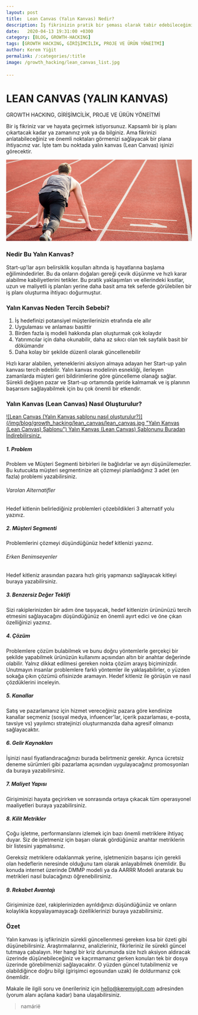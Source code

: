 ```yaml
---
layout: post
title:  Lean Canvas (Yalın Kanvas) Nedir?
description: İş fikrinizin pratik bir şeması olarak tabir edebileceğimiz yalın kanvas nedir? nasıl oluşturulur?
date:   2020-04-13 19:31:00 +0300
category: [BLOG, GROWTH-HACKING]
tags: [GROWTH HACKING, GİRİŞİMCİLİK, PROJE VE ÜRÜN YÖNEİTMİ]
author: Kerem Yiğit
permalink: /:categories/:title
image: /growth_hacking/lean_canvas_list.jpg

---
```

# LEAN CANVAS (YALIN KANVAS)

<div class="tags">GROWTH HACKING, GİRİŞİMCİLİK, PROJE VE ÜRÜN YÖNEİTMİ</div>
<div class="space100"></div>

Bir iş fikriniz var ve hayata geçirmek istiyorsunuz. Kapsamlı bir iş planı çıkartacak kadar ya zamanınız yok ya da bilginiz. Ama fikrinizi anlatabileceğiniz ve önemli noktaları görmenizi sağlayacak bir plana ihtiyacınız var. İşte tam bu noktada yalın kanvas (Lean Canvas) işinizi görecektir.

![Lean Canvas (Yalın Kanvas şablonu nasıl oluşturulur?)](/img/blog/growth_hacking/lean_canvas/lean_canvas_main.jpg "Yalın Kanvas (Lean Canvas) Şablonu")

### Nedir Bu Yalın Kanvas?

Start-up'lar aşırı belirsiklik koşulları altında iş hayatlarına başlama eğilimindedirler. Bu da onların doğaları gereği çevik düşünme ve hızlı karar alabilme kabiliyetlerini tetikler. Bu pratik yaklaşımları ve ellerindeki kısıtlar, uzun ve maliyetli iş planları yerine daha basit ama tek seferde görülebilen bir iş planı oluşturma ihtiyacı doğurmuştur.

### Yalın Kanvas Neden Tercih Sebebi?

1. İş hedefinizi potansiyel müşterilerinizin etrafında ele allır
2. Uygulaması ve anlaması basittir
3. Birden fazla iş modeli hakkında plan oluşturmak çok kolaydır
4. Yatırımcılar için daha okunabilir, daha az sıkıcı olan tek sayfalık basit bir dökümandır
5. Daha kolay bir şekilde düzenli olarak güncellenebilir

Hızlı karar alabilen, yeteneklerini aksiyon almaya adayan her Start-up yalın kanvası tercih edebilir. Yalın kanvas modelinin esnekliği, ilerleyen zamanlarda müşteri geri bildirimlerine göre güncelleme olanağı sağlar. Sürekli değişen pazar ve Start-up ortamında geride kalmamak ve iş planının başarısını sağlayabilmek için bu çok önemli bir etkendir.

### Yalın Kanvas (Lean Canvas) Nasıl Oluşturulur?

<a href="/img/blog/growth_hacking/lean_canvas/lean_canvas.pdf" title="Yalın Kanvas (Lean Canvas) Template" target="_blank" class="link-img">
  ![Lean Canvas (Yalın Kanvas şablonu nasıl oluşturulur?)](/img/blog/growth_hacking/lean_canvas/lean_canvas.jpg "Yalın Kanvas (Lean Canvas) Şablonu")
  <span>Yalın Kanvas (Lean Canvas) Şablonunu Buradan İndirebilirsiniz.</span>
</a>

<div class="space50"></div>


##### 1. Problem

Problem ve Müşteri Segmenti birbirleri ile bağlıdırlar ve ayrı düşünülemezler. Bu kutucukta müşteri segmentinize ait çözmeyi planladığınız 3 adet (en fazla) problemi yazabilirsiniz.

###### Varolan Alternatifler

Hedef kitlenin belirlediğiniz problemleri çözebildikleri 3 alternatif yolu yazınız.

##### 2. Müşteri Segmenti

Problemlerini çözmeyi düşündüğünüz hedef kitlenizi yazınız.

###### Erken Benimseyenler

Hedef kitleniz arasından pazara hızlı giriş yapmanızı sağlayacak kitleyi buraya yazabilirsiniz.

##### 3. Benzersiz Değer Teklifi

Sizi rakiplerinizden bir adım öne taşıyacak, hedef kitlenizin ürününüzü tercih etmesini sağlayacağını düşündüğünüz en önemli ayırt edici ve öne çıkan özelliğinizi yazınız.

##### 4. Çözüm

Problemlere çözüm bulabilmek ve bunu doğru yöntemlerle gerçekçi bir şekilde yapabilmek ürünüzün kullanımı açısından altın bir anahtar değerinde olabilir. Yalnız dikkat edilmesi gereken nokta çözüm arayış biçiminizdir. Unutmayın insanlar problemlere farklı yöntemler ile yaklaşabilirler, o yüzden sokağa çıkın çözümü ofisinizde aramayın. Hedef kitleniz ile görüşün ve nasıl çözdüklerini inceleyin.

##### 5. Kanallar

Satış ve pazarlamanız için hizmet vereceğiniz pazara göre kendinize kanallar seçmeniz (sosyal medya, infuencer'lar, içerik pazarlaması, e-posta, tavsiye vs) yayılımcı stratejinizi oluşturmanızda daha agresif olmanızı sağlayacaktır.

##### 6. Gelir Kaynakları

İşinizi nasıl fiyatlandıracağınızı burada belirtmeniz gerekir. Ayrıca ücretsiz deneme sürümleri gibi pazarlama açısından uygulayacağınız promosyonları da buraya yazabilirsiniz.

##### 7. Maliyet Yapısı

Girişiminizi hayata geçirirken ve sonrasında ortaya çıkacak tüm operasyonel maaliyetleri buraya yazabilirsiniz.

##### 8. Kilit Metrikler

Çoğu işletme, performanslarını izlemek için bazı önemli metriklere ihtiyaç duyar. Siz de işletmeniz için başarı olarak gördüğünüz anahtar metriklerin bir listesini yapmalısınız.

Gereksiz metriklere odaklanmak yerine, işletmenizin başarısı için gerekli olan hedeflerin neresinde olduğunu tam olarak anlayabilmek önemlidir. Bu konuda internet üzerinde DMMP modeli ya da AARRR Modeli aratarak bu metrikleri nasıl bulacağınızı öğrenebilirsiniz.

##### 9. Rekabet Avantajı

Girişiminize özel, rakiplerinizden ayrıldığınızı düşündüğünüz ve onların kolaylıkla kopyalayamayacağı özelliklerinizi buraya yazabilirsiniz.

### Özet

Yalın kanvası iş işfikrinizin sürekli güncellenmesi gereken kısa bir özeti gibi düşünebilirsiniz. Araştırmalarınız, analizleriniz, fikirleriniz ile sürekli güncel tutmaya çabalayın. Her hangi bir kriz durumunda size hızlı aksiyon aldıracak üzerinde düşünebileceğiniz ve kaçırmamanız gerken konuları tek bir dosya üzerinde görebilmenizi sağlayacaktır. O yüzden güncel tutabilmeniz ve olabildiğince doğru bilgi (girişimci egosundan uzak) ile doldurmanız çok önemlidir.

Makale ile ilgili soru ve önerileriniz için hello@keremyigit.com adresinden (yorum alanı açılana kadar) bana ulaşabilirsiniz.

> namárië

<div class="space150"></div>